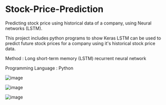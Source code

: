 # Stock-Price-Prediction
Predicting stock price using historical data of a company, using Neural networks (LSTM).

This project includes python programs to show Keras LSTM can be used to predict future stock prices for a company using it's historical stock price data.

Method : Long short-term memory (LSTM) recurrent neural network

Programming Language : Python


![image](https://user-images.githubusercontent.com/68517588/122871208-50b5d080-d34c-11eb-88a5-cde827a84930.png)


![image](https://user-images.githubusercontent.com/68517588/122871253-5dd2bf80-d34c-11eb-9782-cbc737db520e.png)


![image](https://user-images.githubusercontent.com/68517588/122871273-64f9cd80-d34c-11eb-947f-bdbbdf6033de.png)
